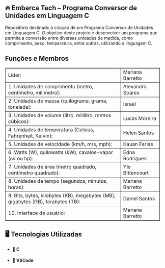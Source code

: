 <h2>🔥 Embarca Tech – Programa Conversor de Unidades em Linguagem C</h2><p>Repositório destinado à criação de um Programa Conversor de Unidades em Linguagem C. O objetivo deste projeto é desenvolver um programa que permita a conversão entre diversas unidades de medida, como comprimento, peso, temperatura, entre outras, utilizando a linguagem C.</p><h2>Funções e Membros</h2>

<table border="1">
    <tr>
        <td>Lider: </td>
        <td>Mariana Barretto</td>
    </tr>
    <tr>
        <td>1. Unidades de comprimento (metro, centímetro, milímetro): </td>
        <td>Alexandro Soares</td>
    </tr>
    <tr>
        <td>2. Unidades de massa (quilograma, grama, tonelada): </td>
        <td>Israel</td>
    </tr>
    <tr>
      <td>3. Unidades de volume (litro, mililitro, metros cúbicos): </td>
      <td>Lucas Moreira</td>
  </tr>
    <tr>
      <td>4. Unidades de temperatura (Celsius, Fahrenheit, Kelvin): </td>
      <td>Helen Santos</td>
  </tr>
  <tr>
      <td>5. Unidades de velocidade (km/h, m/s, mph): </td>
      <td>Kauan Farias</td>
  </tr>
  <tr>
      <td>6. Watts (W), quilowatts (kW), cavalos-vapor (cv ou hp): </td>
      <td>Edna Rodrigues</td>
  </tr>
  <tr>
      <td>7. Unidades de área (metro quadrado, centímetro quadrado): </td>
      <td>Ylo Bittencourt</td>
  </tr>
  <tr>
      <td>8. Unidades de tempo (segundos, minutos, horas): </td>
      <td>Mariana Barretto</td>
  </tr>
  <tr>
      <td>9. Bits, bytes, kilobytes (KB), megabytes (MB), gigabytes (GB), terabytes (TB): </td>
      <td>Daniel Santos</td>
  </tr>
 <tr>
      <td>10. Interface de usuário: </td>
      <td>Mariana Barretto</td>
  </tr>
</table>

<h2>🖥️ Tecnologias Utilizadas</h2>

- <h4>📌 C
- <h4>📌 VSCode



